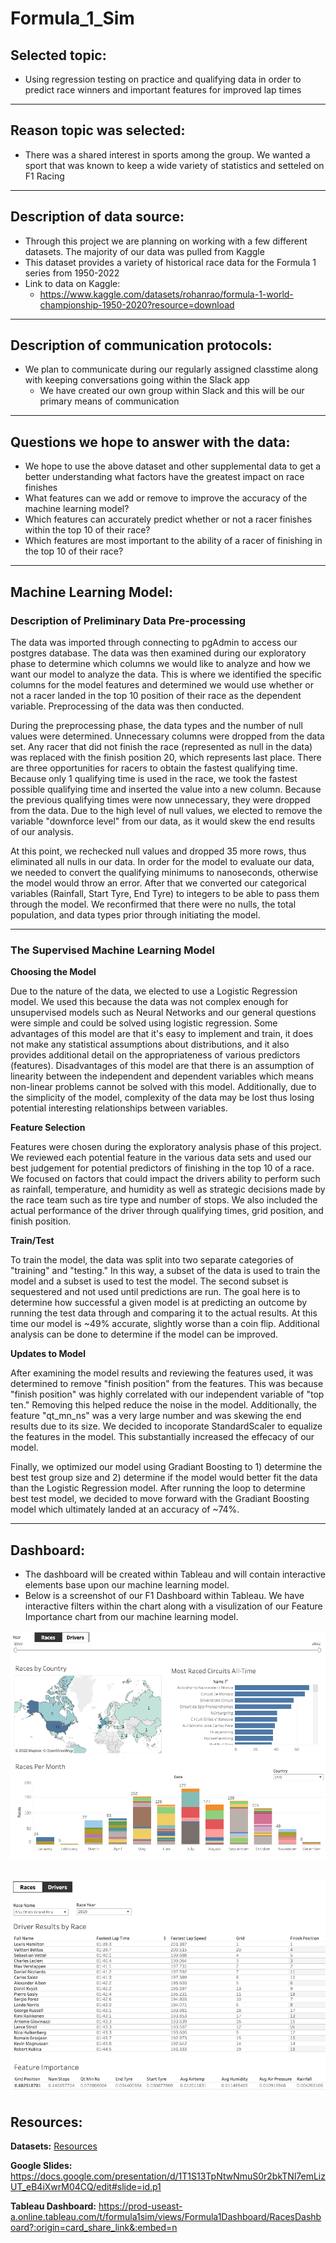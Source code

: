 # Formula_1_Sim

## Selected topic:

- Using regression testing on practice and qualifying data in order to predict race winners and important features for improved lap times 
---

## Reason topic was selected:

- There was a shared interest in sports among the group. We wanted a sport that was known to keep a wide variety of statistics and setteled on F1 Racing
---

## Description of data source:

- Through this project we are planning on working with a few different datasets. The majority of our data was pulled from Kaggle
- This dataset provides a variety of historical race data for the Formula 1 series from 1950-2022
- Link to data on Kaggle: 
  - https://www.kaggle.com/datasets/rohanrao/formula-1-world-championship-1950-2020?resource=download
---

## Description of communication protocols:

- We plan to communicate during our regularly assigned classtime along with keeping conversations going within the Slack app
  - We have created our own group within Slack and this will be our primary means of communication
---

## Questions we hope to answer with the data:

- We hope to use the above dataset and other supplemental data to get a better understanding what factors have the greatest impact on race finishes
- What features can we add or remove to improve the accuracy of the machine learning model?
- Which features can accurately predict whether or not a racer finishes within the top 10 of their race?
- Which features are most important to the ability of a racer of finishing in the top 10 of their race?
---

## Machine Learning Model:

### Description of Preliminary Data Pre-processing

The data was imported through connecting to pgAdmin to access our postgres database. The data was then examined during our exploratory phase to determine which columns we would like to analyze and how we want our model to analyze the data. This is where we identified the specific columns for the model features and determined we would use whether or not a racer landed in the top 10 position of their race as the dependent variable. Preprocessing of the data was then conducted.

During the preprocessing phase, the data types and the number of null values were determined. Unnecessary columns were dropped from the data set. Any racer that did not finish the race (represented as null in the data) was replaced with the finish position 20, which represents last place. There are three opportunities for racers to obtain the fastest qualifying time. Because only 1 qualifying time is used in the race, we took the fastest possible qualifying time and inserted the value into a new column. Because the previous qualifying times were now unnecessary, they were dropped from the data. Due to the high level of null values, we elected to remove the variable "downforce level" from our data, as it would skew the end results of our analysis.

At this point, we rechecked null values and dropped 35 more rows, thus eliminated all nulls in our data. In order for the model to evaluate our data, we needed to convert the qualifying minimums to nanoseconds, otherwise the model would throw an error. After that we converted our categorical variables (Rainfall, Start Tyre, End Tyre) to integers to be able to pass them through the model. We reconfirmed that there were no nulls, the total population, and data types prior through initiating the model.

---

### The Supervised Machine Learning Model

**Choosing the Model**

Due to the nature of the data, we elected to use a Logistic Regression model. We used this because the data was not complex enough for unsupervised models such as Neural Networks and our general questions were simple and could be solved using logistic regression. Some advantages of this model are that it's easy to implement and train, it does not make any statistical assumptions about distributions, and it also provides additional detail on the appropriateness of various predictors (features). Disadvantages of this model are that there is an assumption of linearity between the independent and dependent variables which means non-linear problems cannot be solved with this model. Additionally, due to the simplicity of the model, complexity of the data may be lost thus losing potential interesting relationships between variables.

**Feature Selection**

Features were chosen during the exploratory analysis phase of this project. We reviewed each potential feature in the various data sets and used our best judgement for potential predictors of finishing in the top 10 of a race. We focused on factors that could impact the drivers ability to perform such as rainfall, temperature, and humidity as well as strategic decisions made by the race team such as tire type and number of stops. We also included the actual performance of the driver through qualifying times, grid position, and finish position.

**Train/Test**

To train the model, the data was split into two separate categories of "training" and "testing." In this way, a subset of the data is used to train the model and a subset is used to test the model. The second subset is sequestered and not used until predictions are run. The goal here is to determine how successful a given model is at predicting an outcome by running the test data through and comparing it to the actual results. At this time our model is ~49% accurate, slightly worse than a coin flip. Additional analysis can be done to determine if the model can be improved.

**Updates to Model**

After examining the model results and reviewing the features used, it was determined to remove "finish position" from the features. This was because "finish position" was highly correlated with our independent variable of "top ten." Removing this helped reduce the noise in the model. Additionally, the feature "qt_mn_ns" was a very large number and was skewing the end results due to its size. We decided to incoporate StandardScaler to equalize the features in the model. This substantially increased the effecacy of our model. 

Finally, we optimized our model using Gradiant Boosting to 1) determine the best test group size and 2) determine if the model would better fit the data than the Logistic Regression model. After running the loop to determine best test model, we decided to move forward with the Gradiant Boosting model which ultimately landed at an accuracy of ~74%. 

---

## Dashboard:

- The dashboard will be created within Tableau and will contain interactive elements base upon our machine learning model.
- Below is a screenshot of our F1 Dashboard within Tableau. We have interactive filters within the chart along with a visulization of our Feature Importance chart from our machine learning model. 

![Image of Dashboard Tab 1](https://github.com/Connor-Theo/Formula_1_Sim/blob/main/Images/F1_Dashboard_Races.png)

![Image of Dashboard Tab 2](https://github.com/Connor-Theo/Formula_1_Sim/blob/main/Images/F1_Dashboard_Drivers.png)
---

## Resources:

**Datasets:** [Resources](https://github.com/Connor-Theo/Formula_1_Sim/tree/matt_branch/Resources)

**Google Slides:** https://docs.google.com/presentation/d/1T1S13TpNtwNmuS0r2bkTNl7emLizUT_eB4iXwrM04CQ/edit#slide=id.p1

**Tableau Dashboard:** https://prod-useast-a.online.tableau.com/t/formula1sim/views/Formula1Dashboard/RacesDashboard?:origin=card_share_link&:embed=n

